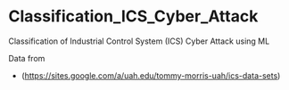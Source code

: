 # Classification_ICS_Cyber_Attack
Classification of Industrial Control System (ICS) Cyber Attack using ML 


Data from
- (https://sites.google.com/a/uah.edu/tommy-morris-uah/ics-data-sets)
